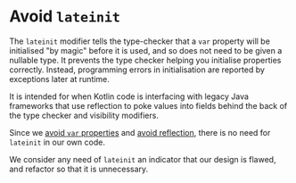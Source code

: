 # Avoid `lateinit`

The `lateinit` modifier tells the type-checker that a `var` property will be initialised "by magic" before it is used, and so does not need to be given a nullable type. It prevents the type checker helping you initialise properties correctly. Instead, programming errors in initialisation are reported by exceptions later at runtime.

It is intended for when Kotlin code is interfacing with legacy Java frameworks that use reflection to poke values into fields behind the back of the type checker and visibility modifiers.

Since we [avoid `var` properties](immutable-domain-models/README.md) and [avoid reflection](reflection/README.md), there is no need for `lateinit` in our own code.  

We consider any need of `lateinit` an indicator that our design is flawed, and refactor so that it is unnecessary.
